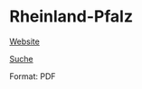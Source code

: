 # Rheinland-Pfalz

[Website](https://tpp.rlp.de/)

[Suche](https://tpp.rlp.de/dataset?q=Abstimmungsverhalten&sort=score+desc%2C+metadata_modified+desc)

Format: PDF
